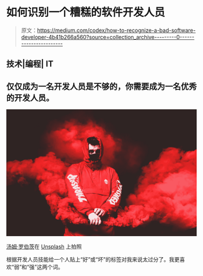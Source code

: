 # 如何识别一个糟糕的软件开发人员

> 原文：<https://medium.com/codex/how-to-recognize-a-bad-software-developer-4b41b266a560?source=collection_archive---------0----------------------->

## 技术|编程| IT

## 仅仅成为一名开发人员是不够的，你需要成为一名优秀的开发人员。

![](img/064e14ce5e69557219ddd1f20726f5f2.png)

[汤姆·罗伯茨](https://unsplash.com/@tomrdesigns?utm_source=unsplash&utm_medium=referral&utm_content=creditCopyText)在 [Unsplash](https://unsplash.com/s/photos/red-smoke?utm_source=unsplash&utm_medium=referral&utm_content=creditCopyText) 上拍照

根据开发人员技能给一个人贴上“好”或“坏”的标签对我来说太过分了。我更喜欢“弱”和“强”这两个词。